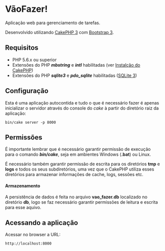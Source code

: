 # VãoFazer!
Aplicação web para gerenciamento de tarefas.

Desenvolvido utilizando [CakePHP 3][cake3] com [Bootstrap 3][bs3].

## Requisitos
* PHP 5.6.x ou superior
* Extensões do PHP **_mbstring_** e **_intl_** habilitadas (ver [Instalção do CakePHP][cakereq])
* Extensões do PHP **_sqlite3_** e **_pdo_sqlite_** habilitadas ([SQLite 3][sqlite])

## Configuração
Esta é uma aplicação autocontida e tudo o que é necessário fazer é apenas inicializar o servidor através do console do _cake_ à partir do diretório raiz da aplicação:
```
bin/cake server -p 8000
```

## Permissões
É importante lembrar que é necessário garantir permissão de execução para o comando **_bin/cake_**, seja em ambientes Windows (**.bat**) ou Linux.

É necessário também garantir permissão de escrita para os diretórios **tmp** e **logs** e todos os seus subdiretórios, uma vez que o CakePHP utiliza esses diretórios para armazenar informações de cache, logs, sessões etc.

#### Armazenamento
A persistência de dados é feita no arquivo **vao_fazer.db** localizado no diretório **db**, logo se faz necessário garantir permissões de leitura e escrita para esse aquivo.

## Acessando a aplicação
Acessar no browser a URL:
```
http://localhost:8000
```

[cake3]:http://cakephp.org
[bs3]:http://getbootstrap.com
[cakereq]:http://book.cakephp.org/3.0/en/installation.html#requirements
[sqlite]:http://sqlite.org
